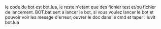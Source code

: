 le code du bot est bot.lua, le reste n'etant que des fichier test et/ou fichier de lancement.
BOT.bat sert a lancer le bot, si vous voulez lancer le bot et pouvoir voir les messge d'erreur, ouvrer le doc dans le cmd et taper :
luvit bot.lua

